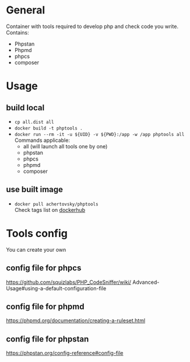 # General
Container with tools required to develop php and check code you write. Contains:
- Phpstan
- Phpmd
- phpcs
- composer

# Usage
## build local
- `cp all.dist all`
- `docker build -t phptools .`
- `docker run --rm -it -u ${UID} -v ${PWD}:/app -w /app phptools all`<br>
Commands applicable:
    - all (will launch all tools one by one)
    - phpstan
    - phpcs
    - phpmd
    - composer
## use built image
- `docker pull achertovsky/phptools`<br>
Check tags list on [dockerhub](https://hub.docker.com/r/achertovsky/phptools)

# Tools config

You can create your own
## config file for phpcs
https://github.com/squizlabs/PHP_CodeSniffer/wiki/
Advanced-Usage#using-a-default-configuration-file
## config file for phpmd
https://phpmd.org/documentation/creating-a-ruleset.html
## config file for phpstan
https://phpstan.org/config-reference#config-file

